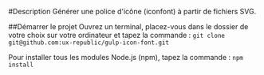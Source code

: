 #Description
Générer une police d'icône (iconfont) à partir de fichiers SVG.

##Démarrer le projet
Ouvrez un terminal, placez-vous dans le dossier de votre choix sur votre ordinateur et tapez la commande :
`git clone git@github.com:ux-republic/gulp-icon-font.git`

Pour installer tous les modules Node.js (npm), tapez la commande :
`npm install`
